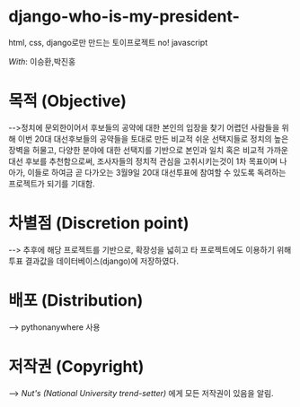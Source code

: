 # django-who-is-my-president-

html, css, django로만 만드는 토이프로젝트 no! javascript

*With*: 이승환,박진홍

# 목적 (Objective)
-->정치에 문외한이어서 후보들의 공약에 대한 본인의 입장을 찾기 어렵던 사람들을 위해
 이번 20대 대선후보들의 공약들을 토대로 만든 비교적 쉬운 선택지들로 정치의 높은 장벽을 허물고,
 다양한 분야에 대한 선택지를 기반으로 본인과 일치 혹은 비교적 가까운 대선 후보를 추천함으로써, 
 조사자들의 정치적 관심을 고취시키는것이 1차 목표이며 나아가, 이들로 하여금 곧 다가오는 
 3월9일 20대 대선투표에 참여할 수 있도록 독려하는 프로젝트가 되기를 기대함.


# 차별점 (Discretion point)
--> 추후에 해당 프로젝트를 기반으로, 확장성을 넓히고 타 프로젝트에도 이용하기 위해
 투표 결과값을 데이터베이스(django)에 저장하였다.


# 배포 (Distribution)
--> pythonanywhere 사용


# 저작권 (Copyright)
--> *Nut's (National University trend-setter)* 에게 모든 저작권이 있음을 알림.

